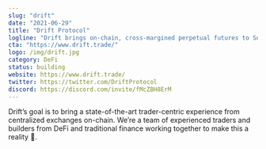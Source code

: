 ```yaml
---
slug: "drift"
date: "2021-06-29"
title: "Drift Protocol"
logline: "Drift brings on-chain, cross-margined perpetual futures to Solana, making future DEXs the best way to trade."
cta: "https://www.drift.trade/"
logo: /img/drift.jpg
category: DeFi
status: building
website: https://www.drift.trade/
twitter: https://twitter.com/DriftProtocol
discord: https://discord.com/invite/fMcZBH8ErM
---
```


Drift’s goal is to bring a state-of-the-art trader-centric experience from centralized exchanges on-chain. We’re a team of experienced traders and builders from DeFi and traditional finance working together to make this a reality 👾.
